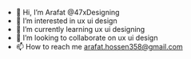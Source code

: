- 👋 Hi, I’m Arafat @47xDesigning
- 👀 I’m interested in ux ui design
- 🌱 I’m currently learning ux ui designing
- 💞️ I’m looking to collaborate on ux ui design
- 📫 How to reach me arafat.hossen358@gmail.com

<!---
47xDesigning/47xDesigning is a ✨ special ✨ repository because its `README.md` (this file) appears on your GitHub profile.
You can click the Preview link to take a look at your changes.
--->
